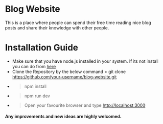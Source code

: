 # Blog Website

This is a place where people can spend their free time reading nice blog posts and share their knowledge with other people.

# Installation Guide

  - Make sure that you have node.js installed in your system. If its not install you can do from [here](https://nodejs.org/en/)
  - Clone the Repository by the below command > git clone https://github.com/your-username/blog-website.git
  - > npm install
  - > npm run dev
  - > Open your favourite browser and type [http://localhost:3000](http://localhost:3000)

#### Any improvements and new ideas are highly welcomed.
